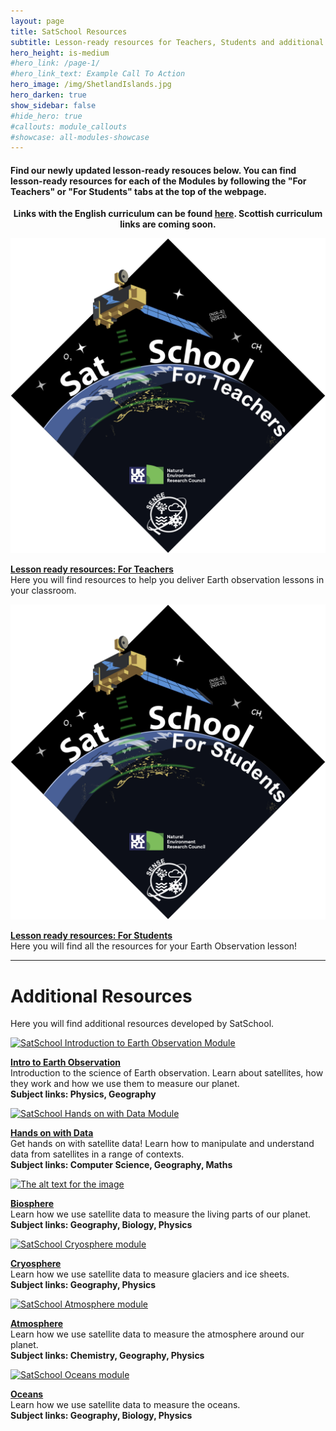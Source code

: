 ```yaml
---
layout: page
title: SatSchool Resources
subtitle: Lesson-ready resources for Teachers, Students and additional resources with StoryMaps, presentations, lesson plans, and activities
hero_height: is-medium
#hero_link: /page-1/
#hero_link_text: Example Call To Action
hero_image: /img/ShetlandIslands.jpg
hero_darken: true
show_sidebar: false
#hide_hero: true
#callouts: module_callouts
#showcase: all-modules-showcase
---
```


#### Find our newly updated lesson-ready resouces below. You can find lesson-ready resources for each of the Modules by following the "For Teachers" or "For Students" tabs at the top of the webpage. 

<p style="text-align: center; font-weight: bold;">Links with the English curriculum can be found <a href="/Modules/Curriculum">here</a>. Scottish curriculum links are coming soon. 
</p>

<div class="gallery">
  <!-- Gallery Item 1 -->
  <div class="gallery-item card">
    <a href="/lesson_ready/teachers/overview">
      <img src="/img/Main-07-forteachers.png" alt="Lesson ready resources: For Teachers">
    </a>
    <div class="card-content">
      <p>
        <a href="/lesson_ready/teachers/overview"> <strong>Lesson ready resources: For Teachers</strong><br> </a>
        Here you will find resources to help you deliver Earth observation lessons in your classroom. <br>
      </p>
    </div>
  </div>

  <!-- Gallery Item 2 -->
  <div class="gallery-item card">
    <a href="/lesson_ready/students/overview">
      <img src="/img/Main-07-forstudents.png" alt="Lesson ready resources: For Students">
    </a>
    <div class="card-content">
      <p>
        <a href="/lesson_ready/students/overview"><strong>Lesson ready resources: For Students</strong><br></a>
        Here you will find all the resources for your Earth Observation lesson!<br>
      </p>
    </div>
  </div>
</div>

---

# Additional Resources
Here you will find additional resources developed by SatSchool. 

<div class="gallery">
  <!-- Gallery Item 1 -->
  <div class="gallery-item card">
    <a href="/Modules/Intro-to-EO/">
      <img src="/img/mod-logos/IntroToEO-07.png" alt="SatSchool Introduction to Earth Observation Module">
    </a>
    <div class="card-content">
      <p>
        <a href="/Modules/Intro-to-EO/"> <strong>Intro to Earth Observation</strong><br> </a>
        Introduction to the science of Earth observation. Learn about satellites, how they work and how we use them to measure our planet.<br>
        <strong>Subject links: Physics, Geography</strong>
      </p>
    </div>
  </div>

  <!-- Gallery Item 2 -->
  <div class="gallery-item card">
    <a href="/Modules/HandsOn/">
      <img src="/img/mod-logos/HandsOnWithData-07.png" alt="SatSchool Hands on with Data Module">
    </a>
    <div class="card-content">
      <p>
        <a href="/Modules/HandsOn/"><strong>Hands on with Data</strong><br></a>
        Get hands on with satellite data! Learn how to manipulate and understand data from satellites in a range of contexts.<br>
        <strong>Subject links: Computer Science, Geography, Maths</strong>
      </p>
    </div>
  </div>

  <!-- Gallery Item 3 -->
  <div class="gallery-item card">
    <a href="/Modules/Biosphere/">
      <img src="/img/mod-logos/Biosphere-07.png" alt="The alt text for the image">
    </a>
    <div class="card-content">
      <p>
        <a href="/Modules/Biosphere/"><strong>Biosphere</strong><br></a>
        Learn how we use satellite data to measure the living parts of our planet.<br>
        <strong>Subject links: Geography, Biology, Physics</strong>
      </p>
    </div>
  </div>

  <!-- Gallery Item 4 -->
  <div class="gallery-item card">
    <a href="/Modules/Cryosphere/">
      <img src="/img/mod-logos/Cryosphere-07.png" alt="SatSchool Cryosphere module">
    </a>
    <div class="card-content">
      <p>
        <a href="/Modules/Cryosphere/"><strong>Cryosphere</strong><br></a>
        Learn how we use satellite data to measure glaciers and ice sheets.<br>
        <strong>Subject links: Geography, Physics</strong>
      </p>
    </div>
  </div>

  <!-- Gallery Item 5 -->
  <div class="gallery-item card">
    <a href="/Modules/Atmosphere/">
      <img src="/img/mod-logos/Atmosphere-07.png" alt="SatSchool Atmosphere module">
    </a>
    <div class="card-content">
      <p>
        <a href="/Modules/Atmosphere/"><strong>Atmosphere</strong><br></a>
        Learn how we use satellite data to measure the atmosphere around our planet.<br>
        <strong>Subject links: Chemistry, Geography, Physics</strong>
      </p>
    </div>
  </div>

  <!-- Gallery Item 6 -->
  <div class="gallery-item card">
    <a href="/Modules/Oceans/">
      <img src="/img/mod-logos/Oceans-07.png" alt="SatSchool Oceans module">
    </a>
    <div class="card-content">
      <p>
        <a href="/Modules/Oceans/"><strong>Oceans</strong><br></a>
        Learn how we use satellite data to measure the oceans.<br>
        <strong>Subject links: Geography, Biology, Physics</strong>
      </p>
    </div>
  </div>
</div>
